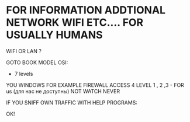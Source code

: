 # FOR INFORMATION ADDTIONAL NETWORK WIFI ETC.... FOR USUALLY HUMANS

WIFI OR LAN ?

GOTO BOOK MODEL OSI:
  - 7 levels

YOU WINDOWS FOR EXAMPLE FIREWALL ACCESS 4 LEVEL
1 , 2 ,3 - FOR us (для нас не доступны) NOT WATCH NEVER

IF YOU SNIFF OWN TRAFFIC WITH HELP PROGRAMS:

OK!







